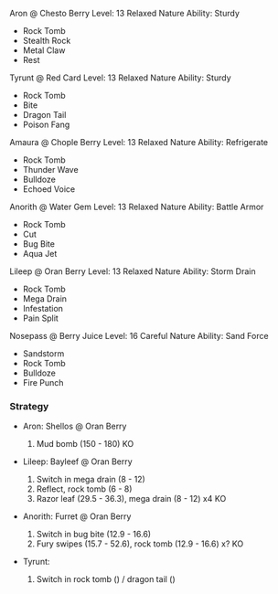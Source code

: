 
Aron @ Chesto Berry
Level: 13
Relaxed Nature
Ability: Sturdy
- Rock Tomb
- Stealth Rock
- Metal Claw
- Rest

Tyrunt @ Red Card
Level: 13
Relaxed Nature
Ability: Sturdy
- Rock Tomb
- Bite
- Dragon Tail
- Poison Fang

Amaura @ Chople Berry
Level: 13
Relaxed Nature
Ability: Refrigerate
- Rock Tomb
- Thunder Wave
- Bulldoze
- Echoed Voice

Anorith @ Water Gem
Level: 13
Relaxed Nature
Ability: Battle Armor
- Rock Tomb
- Cut
- Bug Bite
- Aqua Jet

Lileep @ Oran Berry
Level: 13
Relaxed Nature
Ability: Storm Drain
- Rock Tomb
- Mega Drain
- Infestation
- Pain Split

Nosepass @ Berry Juice
Level: 16
Careful Nature
Ability: Sand Force
- Sandstorm
- Rock Tomb
- Bulldoze
- Fire Punch

### Strategy

- Aron: Shellos @ Oran Berry

    1. Mud bomb (150 - 180) KO

- Lileep: Bayleef @ Oran Berry

    1. Switch in mega drain (8 - 12)
    2. Reflect, rock tomb (6 - 8)
    3. Razor leaf (29.5 - 36.3), mega drain (8 - 12) x4 KO

- Anorith: Furret @ Oran Berry

    1. Switch in bug bite (12.9 - 16.6)
    2. Fury swipes (15.7 - 52.6), rock tomb (12.9 - 16.6) x? KO

- Tyrunt:

    1. Switch in rock tomb () / dragon tail ()
